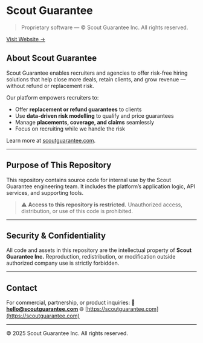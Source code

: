 # Scout Guarantee

> Proprietary software — © Scout Guarantee Inc. All rights reserved.

[Visit Website →](https://scoutguarantee.com)

## About Scout Guarantee

Scout Guarantee enables recruiters and agencies to offer risk-free hiring solutions that help close more deals, retain clients, and grow revenue — without refund or replacement risk.

Our platform empowers recruiters to:

* Offer **replacement or refund guarantees** to clients
* Use **data-driven risk modelling** to qualify and price guarantees
* Manage **placements, coverage, and claims** seamlessly
* Focus on recruiting while we handle the risk

Learn more at [scoutguarantee.com](https://scoutguarantee.com).

---

## Purpose of This Repository

This repository contains source code for internal use by the Scout Guarantee engineering team.
It includes the platform’s application logic, API services, and supporting tools.

> ⚠️ **Access to this repository is restricted.**
> Unauthorized access, distribution, or use of this code is prohibited.

---

## Security & Confidentiality

All code and assets in this repository are the intellectual property of **Scout Guarantee Inc.**
Reproduction, redistribution, or modification outside authorized company use is strictly forbidden.

---

## Contact

For commercial, partnership, or product inquiries:
📧 **[hello@scoutguarantee.com](mailto:hello@scoutguarantee.com)**
🌐 [https://scoutguarantee.com](https://scoutguarantee.com)

---

© 2025 Scout Guarantee Inc. All rights reserved.
